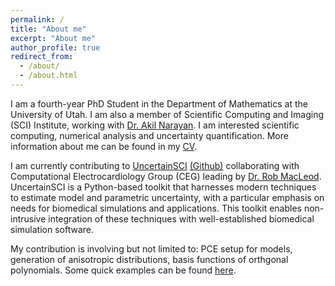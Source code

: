 ```yaml
---
permalink: /
title: "About me"
excerpt: "About me"
author_profile: true
redirect_from: 
  - /about/
  - /about.html
---
```


I am a fourth-year PhD Student in the Department of Mathematics at the University of Utah.
I am also a member of Scientific Computing and Imaging (SCI) Institute, working with [Dr. Akil Narayan](http://www.sci.utah.edu/~akil/).
I am interested scientific computing, numerical analysis and uncertainty quantification. More information about me can be found in my [CV](http://zexinliu.github.io/files/CV.pdf).

I am currently contributing to [UncertainSCI](https://www.sci.utah.edu/cibc-software/uncertainsci.html) [(Github)](https://github.com/SCIInstitute/UncertainSCI)
collaborating with Computational Electrocardiology Group (CEG) leading by [Dr. Rob MacLeod](http://www.sci.utah.edu/~macleod/).
UncertainSCI is a Python-based toolkit that harnesses modern techniques to estimate model and parametric uncertainty,
with a particular emphasis on needs for biomedical simulations and applications.
This toolkit enables non-intrusive integration of these techniques with well-established biomedical simulation software.

My contribution is involving but not limited to: PCE setup for models, generation of anisotropic distributions, basis functions of orthgonal polynomials.
Some quick examples can be found [here](https://github.com/SCIInstitute/UncertainSCI/tree/master/demos).
